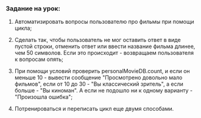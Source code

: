 ### Задание на урок:

1. Автоматизировать вопросы пользователю про фильмы при помощи цикла;

2. Сделать так, чтобы пользователь не мог оставить ответ в виде пустой строки, отменить ответ или ввести название фильма длинее, чем 50 символов. Если это происходит - возвращаем пользователя к вопросам опять;

3. При помощи условий проверить personalMovieDB.count, и если он меньше 10 - вывести сообщение "Просмотрено довольно мало фильмов", если от 10 до 30 - "Вы классический зритель", а если больше - "Вы киноман". А если не подошло ни к одному варианту - "Произошла ошибка";

4. Потренироваться и переписать цикл еще двумя способами.
